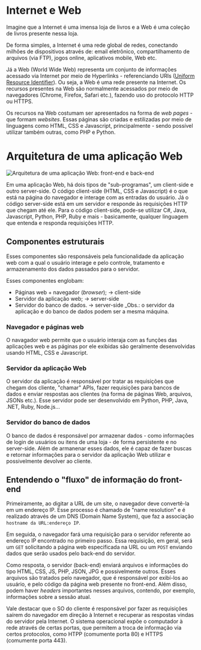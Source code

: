 # Internet e Web

Imagine que a Internet é uma imensa loja de livros e a Web é uma coleção de livros presente nessa loja.

De forma simples, a Internet é uma rede global de redes, conectando milhões de dispositivos através de: email eletrônico, compartilhamento de arquivos (via FTP), jogos online, aplicativos mobile, Web etc. 

Já a Web (World Wide Web) representa um conjunto de informações acessado via Internet por meio de Hyperlinks - referenciando URIs ([Uniform Resource Identifier](https://en.wikipedia.org/wiki/Uniform_Resource_Identifier)). Ou seja, a Web é uma rede presente na Internet. Os recursos presentes na Web são normalmente acessados por meio de navegadores (Chrome, Firefox, Safari etc.), fazendo uso do protocolo HTTP ou HTTPS.

Os recursos na Web costumam ser apresentados na forma de _web pages_ - que formam _websites_. Essas páginas são criadas e estilizadas por meio de linguagens como HTML, CSS e Javascript, principalmente - sendo possível utilizar também outras, como PHP e Python.

# Arquitetura de uma aplicação Web

![Arquitetura de uma aplicação Web: front-end e back-end](https://github.com/Haltz01/Ganesh_PingWeb2020_Aula01/blob/master/arquitetura_web_back_front.png "Arquitetura de um web app")

Em uma aplicação Web, há dois tipos de "sub-programas", um client-side e outro server-side. O código client-side (HTML, CSS e Javascript) é o que está na página do navegador e interage com as entradas do usuário. Já o código server-side está em um servidor e responde às requisições HTTP que chegam até ele. Para o código client-side, pode-se utilizar C#, Java, Javascript, Python, PHP, Ruby e mais - basicamente, qualquer linguagem que entenda e responda requisições HTTP.

## Componentes estruturais

Esses componentes são responsáveis pela funcionalidade da aplicação web com a qual o usuário interage e pelo controle, tratamento e armazenamento dos dados passados para o servidor. 

Esses componentes englobam:
- Páginas web + navegador (_browser_); -> client-side
- Servidor da aplicação web; -> server-side
- Servidor do banco de dados. -> server-side
_Obs.: o servidor da aplicação e do banco de dados podem ser a mesma máquina.

### Navegador e páginas web
O navagador web permite que o usuário interaja com as funções das aplicações web e as páginas por ele exibidas são geralmente desenvolvidas usando HTML, CSS e Javascript.

### Servidor da aplicação Web 
O servidor da aplicação é responsável por tratar as requisições que chegam dos cliente, "chamar" APIs, fazer requisições para bancos de dados e enviar respostas aos clientes (na forma de páginas Web, arquivos, JSONs etc.). Esse servidor pode ser desenvolvido em Python, PHP, Java, .NET, Ruby, Node.js...

### Servidor do banco de dados
O banco de dados é responsável por armazenar dados - como informações de login de usuários ou itens de uma loja - de forma persistente e no server-side. Além de armanenar esses dados, ele é capaz de fazer buscas e retornar informações para o servidor da aplicação Web utilizar e possivelmente devolver ao cliente.

## Entendendo o "fluxo" de informação do front-end

Primeiramente, ao digitar a URL de um site, o navegador deve convertê-la em um endereço IP. Esse processo é chamado de "name resolution" e é realizado através de um DNS (Domain Name System), que faz a associação `hostname da URL:endereço IP`.

Em seguida, o navegador fará uma requisição para o servidor referente ao endereço IP encontrado no primeiro passo. Essa requisição, em geral, será um `GET` solicitando a página web especificada na URL ou um `POST` enviando dados que serão usados pelo back-end do servidor.

Como resposta, o servidor (back-end) enviará arquivos e informações do tipo HTML, CSS, JS, PHP, JSON, JPG e possivelmente outros. Esses arquivos são tratados pelo navegador, que é responsável por exibí-los ao usuário, e pelo código da página web presente no front-end. Além disso, podem haver _headers_ importantes nesses arquivos, contendo, por exemplo, informações sobre a sessão atual.

Vale destacar que o SO do cliente é responsável por fazer as requisições saírem do navegador em direção à Internet e recuperar as respostas vindas do servidor pela Internet. O sistema operacional expõe o computador à rede através de certas portas, que permitem a troca de informação via certos protocolos, como HTPP (comumente porta 80) e HTTPS (comumente porta 443).

